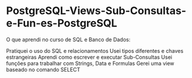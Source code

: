 # PostgreSQL-Views-Sub-Consultas-e-Fun-es-PostgreSQL

O que aprendi no curso de SQL e Banco de Dados:

Pratiquei o uso do SQL e relacionamentos
Usei tipos diferentes e chaves estrangeiras
Aprendi como escrever e executar Sub-Consultas
Usei funções para trabalhar com Strings, Data e Formulas
Gerei uma view baseado no comando SELECT
